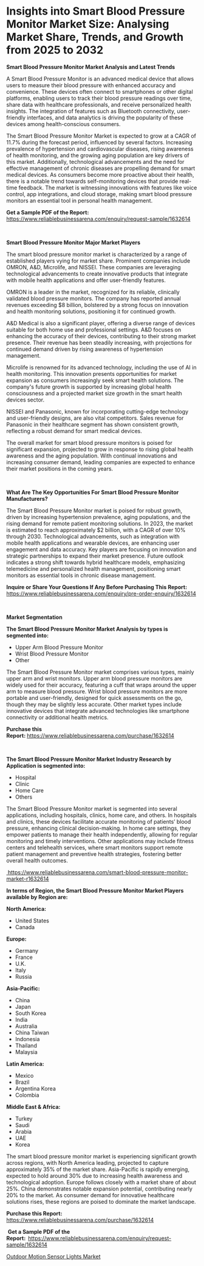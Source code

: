 <p><h1>Insights into Smart Blood Pressure Monitor Market Size: Analysing Market Share, Trends, and Growth from 2025 to 2032</h1></p><p><strong>Smart Blood Pressure Monitor Market Analysis and Latest Trends</strong></p>
<p><p>A Smart Blood Pressure Monitor is an advanced medical device that allows users to measure their blood pressure with enhanced accuracy and convenience. These devices often connect to smartphones or other digital platforms, enabling users to track their blood pressure readings over time, share data with healthcare professionals, and receive personalized health insights. The integration of features such as Bluetooth connectivity, user-friendly interfaces, and data analytics is driving the popularity of these devices among health-conscious consumers.</p><p>The Smart Blood Pressure Monitor Market is expected to grow at a CAGR of 11.7% during the forecast period, influenced by several factors. Increasing prevalence of hypertension and cardiovascular diseases, rising awareness of health monitoring, and the growing aging population are key drivers of this market. Additionally, technological advancements and the need for effective management of chronic diseases are propelling demand for smart medical devices. As consumers become more proactive about their health, there is a notable trend towards self-monitoring devices that provide real-time feedback. The market is witnessing innovations with features like voice control, app integrations, and cloud storage, making smart blood pressure monitors an essential tool in personal health management.</p></p>
<p><strong>Get a Sample PDF of the Report:&nbsp;</strong> <a href="https://www.reliablebusinessarena.com/enquiry/request-sample/1632614?utm_campaign=2039&utm_medium=2&utm_source=Github&utm_content=ia&utm_term=08022025&utm_id=smart-blood-pressure-monitor">https://www.reliablebusinessarena.com/enquiry/request-sample/1632614</a></p>
<p>&nbsp;</p>
<p><strong>Smart Blood Pressure Monitor Major Market Players</strong></p>
<p><p>The smart blood pressure monitor market is characterized by a range of established players vying for market share. Prominent companies include OMRON, A&D, Microlife, and NISSEI. These companies are leveraging technological advancements to create innovative products that integrate with mobile health applications and offer user-friendly features.</p><p>OMRON is a leader in the market, recognized for its reliable, clinically validated blood pressure monitors. The company has reported annual revenues exceeding $8 billion, bolstered by a strong focus on innovation and health monitoring solutions, positioning it for continued growth.</p><p>A&D Medical is also a significant player, offering a diverse range of devices suitable for both home use and professional settings. A&D focuses on enhancing the accuracy of their devices, contributing to their strong market presence. Their revenue has been steadily increasing, with projections for continued demand driven by rising awareness of hypertension management.</p><p>Microlife is renowned for its advanced technology, including the use of AI in health monitoring. This innovation presents opportunities for market expansion as consumers increasingly seek smart health solutions. The company's future growth is supported by increasing global health consciousness and a projected market size growth in the smart health devices sector.</p><p>NISSEI and Panasonic, known for incorporating cutting-edge technology and user-friendly designs, are also vital competitors. Sales revenue for Panasonic in their healthcare segment has shown consistent growth, reflecting a robust demand for smart medical devices.</p><p>The overall market for smart blood pressure monitors is poised for significant expansion, projected to grow in response to rising global health awareness and the aging population. With continual innovations and increasing consumer demand, leading companies are expected to enhance their market positions in the coming years.</p></p>
<p>&nbsp;</p>
<p><strong>What Are The Key Opportunities For Smart Blood Pressure Monitor Manufacturers?</strong></p>
<p><p>The Smart Blood Pressure Monitor market is poised for robust growth, driven by increasing hypertension prevalence, aging populations, and the rising demand for remote patient monitoring solutions. In 2023, the market is estimated to reach approximately $2 billion, with a CAGR of over 10% through 2030. Technological advancements, such as integration with mobile health applications and wearable devices, are enhancing user engagement and data accuracy. Key players are focusing on innovation and strategic partnerships to expand their market presence. Future outlook indicates a strong shift towards hybrid healthcare models, emphasizing telemedicine and personalized health management, positioning smart monitors as essential tools in chronic disease management.</p></p>
<p><strong>Inquire or Share Your Questions If Any Before Purchasing This Report:</strong> <a href="https://www.reliablebusinessarena.com/enquiry/pre-order-enquiry/1632614?utm_campaign=2039&utm_medium=2&utm_source=Github&utm_content=ia&utm_term=08022025&utm_id=smart-blood-pressure-monitor">https://www.reliablebusinessarena.com/enquiry/pre-order-enquiry/1632614</a></p>
<p>&nbsp;</p>
<p><strong>Market Segmentation</strong></p>
<p><strong>The Smart Blood Pressure Monitor Market Analysis by types is segmented into:</strong></p>
<p><ul><li>Upper Arm Blood Pressure Monitor</li><li>Wrist Blood Pressure Monitor</li><li>Other</li></ul></p>
<p><p>The Smart Blood Pressure Monitor market comprises various types, mainly upper arm and wrist monitors. Upper arm blood pressure monitors are widely used for their accuracy, featuring a cuff that wraps around the upper arm to measure blood pressure. Wrist blood pressure monitors are more portable and user-friendly, designed for quick assessments on the go, though they may be slightly less accurate. Other market types include innovative devices that integrate advanced technologies like smartphone connectivity or additional health metrics.</p></p>
<p><strong>Purchase this Report:&nbsp;</strong><a href="https://www.reliablebusinessarena.com/purchase/1632614?utm_campaign=2039&utm_medium=2&utm_source=Github&utm_content=ia&utm_term=08022025&utm_id=smart-blood-pressure-monitor">https://www.reliablebusinessarena.com/purchase/1632614</a></p>
<p>&nbsp;</p>
<p><strong>The Smart Blood Pressure Monitor Market Industry Research by Application is segmented into:</strong></p>
<p><ul><li>Hospital</li><li>Clinic</li><li>Home Care</li><li>Others</li></ul></p>
<p><p>The Smart Blood Pressure Monitor market is segmented into several applications, including hospitals, clinics, home care, and others. In hospitals and clinics, these devices facilitate accurate monitoring of patients’ blood pressure, enhancing clinical decision-making. In home care settings, they empower patients to manage their health independently, allowing for regular monitoring and timely interventions. Other applications may include fitness centers and telehealth services, where smart monitors support remote patient management and preventive health strategies, fostering better overall health outcomes.</p></p>
<p><a href="https://www.reliablebusinessarena.com/smart-blood-pressure-monitor-market-r1632614?utm_campaign=2039&utm_medium=2&utm_source=Github&utm_content=ia&utm_term=08022025&utm_id=smart-blood-pressure-monitor">&nbsp;https://www.reliablebusinessarena.com/smart-blood-pressure-monitor-market-r1632614</a></p>
<p><strong>In terms of Region, the Smart Blood Pressure Monitor Market Players available by Region are:</strong></p>
<p>
    <p> <strong> North America: </strong>
        <ul>
            <li>United States</li>
            <li>Canada</li>
        </ul>
        </p> 
    <p> <strong> Europe: </strong>
        <ul>
            <li>Germany</li>
            <li>France</li>
            <li>U.K.</li>
            <li>Italy</li>
            <li>Russia</li>
        </ul>
        </p> 
    <p> <strong> Asia-Pacific: </strong>
        <ul>
            <li>China</li>
            <li>Japan</li>
            <li>South Korea</li>
            <li>India</li>
            <li>Australia</li>
            <li>China Taiwan</li>
            <li>Indonesia</li>
            <li>Thailand</li>
            <li>Malaysia</li>
        </ul>
        </p> 
    <p> <strong> Latin America: </strong>
        <ul>
            <li>Mexico</li>
            <li>Brazil</li>
            <li>Argentina Korea</li>
            <li>Colombia</li>
        </ul>
        </p> 
    <p> <strong> Middle East & Africa: </strong>
        <ul>
            <li>Turkey</li>
            <li>Saudi</li>
            <li>Arabia</li>
            <li>UAE</li>
            <li>Korea</li>
        </ul>
    </p>
    </p>
<p><p>The smart blood pressure monitor market is experiencing significant growth across regions, with North America leading, projected to capture approximately 35% of the market share. Asia-Pacific is rapidly emerging, expected to hold around 30% due to increasing health awareness and technological adoption. Europe follows closely with a market share of about 25%. China demonstrates notable expansion potential, contributing nearly 20% to the market. As consumer demand for innovative healthcare solutions rises, these regions are poised to dominate the market landscape.</p></p>
<p><strong>Purchase this Report: </strong><a href="https://www.reliablebusinessarena.com/purchase/1632614?utm_campaign=2039&utm_medium=2&utm_source=Github&utm_content=ia&utm_term=08022025&utm_id=smart-blood-pressure-monitor">https://www.reliablebusinessarena.com/purchase/1632614</a></p>
<p>&nbsp;<strong>Get a Sample PDF of the Report:&nbsp;&nbsp;</strong><a href="https://www.reliablebusinessarena.com/enquiry/request-sample/1632614?utm_campaign=2039&utm_medium=2&utm_source=Github&utm_content=ia&utm_term=08022025&utm_id=smart-blood-pressure-monitor">https://www.reliablebusinessarena.com/enquiry/request-sample/1632614</a></p>
<p><strong></strong></p>
<p><p><a href="https://github.com/SamiaChowdhury801/Market-Research-Report-List-1/blob/main/outdoor-motion-sensor-lights-market.md?utm_campaign=2039&utm_medium=2&utm_source=Github&utm_content=ia&utm_term=08022025&utm_id=smart-blood-pressure-monitor">Outdoor Motion Sensor Lights Market</a></p></p>